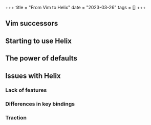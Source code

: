 +++
title = "From Vim to Helix"
date = "2023-03-26"
tags = []
+++

## Vim successors

## Starting to use Helix

## The power of defaults

## Issues with Helix

### Lack of features

### Differences in key bindings

### Traction
